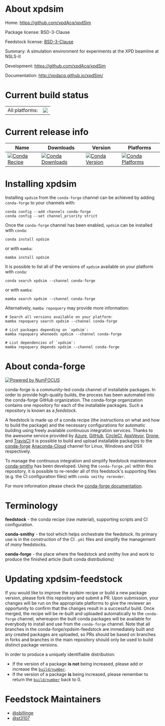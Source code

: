 About xpdsim
============

Home: https://github.com/xpdAcq/xpdSim

Package license: BSD-3-Clause

Feedstock license: [BSD-3-Clause](https://github.com/conda-forge/xpdsim-feedstock/blob/main/LICENSE.txt)

Summary: A simulation environment for experiments at the XPD beamline at NSLS-II

Development: https://github.com/xpdAcq/xpdSim

Documentation: http://xpdacq.github.io/xpdSim/

Current build status
====================


<table><tr><td>All platforms:</td>
    <td>
      <a href="https://dev.azure.com/conda-forge/feedstock-builds/_build/latest?definitionId=4419&branchName=main">
        <img src="https://dev.azure.com/conda-forge/feedstock-builds/_apis/build/status/xpdsim-feedstock?branchName=main">
      </a>
    </td>
  </tr>
</table>

Current release info
====================

| Name | Downloads | Version | Platforms |
| --- | --- | --- | --- |
| [![Conda Recipe](https://img.shields.io/badge/recipe-xpdsim-green.svg)](https://anaconda.org/conda-forge/xpdsim) | [![Conda Downloads](https://img.shields.io/conda/dn/conda-forge/xpdsim.svg)](https://anaconda.org/conda-forge/xpdsim) | [![Conda Version](https://img.shields.io/conda/vn/conda-forge/xpdsim.svg)](https://anaconda.org/conda-forge/xpdsim) | [![Conda Platforms](https://img.shields.io/conda/pn/conda-forge/xpdsim.svg)](https://anaconda.org/conda-forge/xpdsim) |

Installing xpdsim
=================

Installing `xpdsim` from the `conda-forge` channel can be achieved by adding `conda-forge` to your channels with:

```
conda config --add channels conda-forge
conda config --set channel_priority strict
```

Once the `conda-forge` channel has been enabled, `xpdsim` can be installed with `conda`:

```
conda install xpdsim
```

or with `mamba`:

```
mamba install xpdsim
```

It is possible to list all of the versions of `xpdsim` available on your platform with `conda`:

```
conda search xpdsim --channel conda-forge
```

or with `mamba`:

```
mamba search xpdsim --channel conda-forge
```

Alternatively, `mamba repoquery` may provide more information:

```
# Search all versions available on your platform:
mamba repoquery search xpdsim --channel conda-forge

# List packages depending on `xpdsim`:
mamba repoquery whoneeds xpdsim --channel conda-forge

# List dependencies of `xpdsim`:
mamba repoquery depends xpdsim --channel conda-forge
```


About conda-forge
=================

[![Powered by
NumFOCUS](https://img.shields.io/badge/powered%20by-NumFOCUS-orange.svg?style=flat&colorA=E1523D&colorB=007D8A)](https://numfocus.org)

conda-forge is a community-led conda channel of installable packages.
In order to provide high-quality builds, the process has been automated into the
conda-forge GitHub organization. The conda-forge organization contains one repository
for each of the installable packages. Such a repository is known as a *feedstock*.

A feedstock is made up of a conda recipe (the instructions on what and how to build
the package) and the necessary configurations for automatic building using freely
available continuous integration services. Thanks to the awesome service provided by
[Azure](https://azure.microsoft.com/en-us/services/devops/), [GitHub](https://github.com/),
[CircleCI](https://circleci.com/), [AppVeyor](https://www.appveyor.com/),
[Drone](https://cloud.drone.io/welcome), and [TravisCI](https://travis-ci.com/)
it is possible to build and upload installable packages to the
[conda-forge](https://anaconda.org/conda-forge) [Anaconda-Cloud](https://anaconda.org/)
channel for Linux, Windows and OSX respectively.

To manage the continuous integration and simplify feedstock maintenance
[conda-smithy](https://github.com/conda-forge/conda-smithy) has been developed.
Using the ``conda-forge.yml`` within this repository, it is possible to re-render all of
this feedstock's supporting files (e.g. the CI configuration files) with ``conda smithy rerender``.

For more information please check the [conda-forge documentation](https://conda-forge.org/docs/).

Terminology
===========

**feedstock** - the conda recipe (raw material), supporting scripts and CI configuration.

**conda-smithy** - the tool which helps orchestrate the feedstock.
                   Its primary use is in the construction of the CI ``.yml`` files
                   and simplify the management of *many* feedstocks.

**conda-forge** - the place where the feedstock and smithy live and work to
                  produce the finished article (built conda distributions)


Updating xpdsim-feedstock
=========================

If you would like to improve the xpdsim recipe or build a new
package version, please fork this repository and submit a PR. Upon submission,
your changes will be run on the appropriate platforms to give the reviewer an
opportunity to confirm that the changes result in a successful build. Once
merged, the recipe will be re-built and uploaded automatically to the
`conda-forge` channel, whereupon the built conda packages will be available for
everybody to install and use from the `conda-forge` channel.
Note that all branches in the conda-forge/xpdsim-feedstock are
immediately built and any created packages are uploaded, so PRs should be based
on branches in forks and branches in the main repository should only be used to
build distinct package versions.

In order to produce a uniquely identifiable distribution:
 * If the version of a package **is not** being increased, please add or increase
   the [``build/number``](https://docs.conda.io/projects/conda-build/en/latest/resources/define-metadata.html#build-number-and-string).
 * If the version of a package **is** being increased, please remember to return
   the [``build/number``](https://docs.conda.io/projects/conda-build/en/latest/resources/define-metadata.html#build-number-and-string)
   back to 0.

Feedstock Maintainers
=====================

* [@sbillinge](https://github.com/sbillinge/)
* [@st3107](https://github.com/st3107/)

